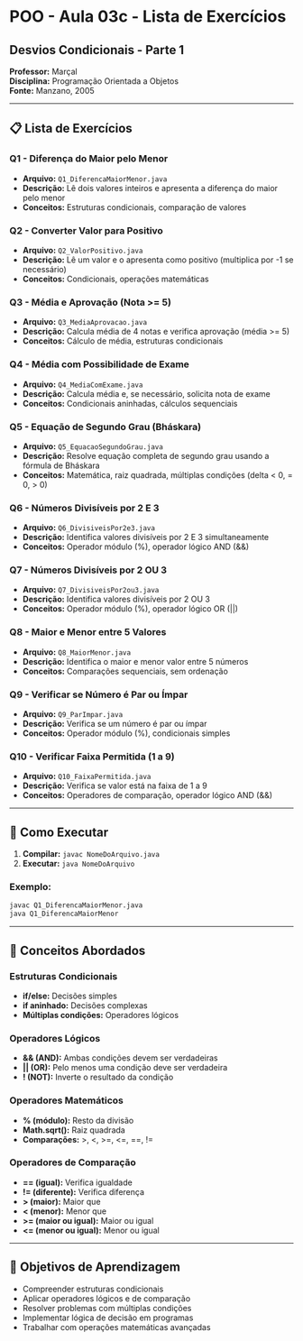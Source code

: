 # POO - Aula 03c - Lista de Exercícios
## Desvios Condicionais - Parte 1

**Professor:** Marçal  
**Disciplina:** Programação Orientada a Objetos  
**Fonte:** Manzano, 2005

---

## 📋 Lista de Exercícios

### Q1 - Diferença do Maior pelo Menor
- **Arquivo:** `Q1_DiferencaMaiorMenor.java`
- **Descrição:** Lê dois valores inteiros e apresenta a diferença do maior pelo menor
- **Conceitos:** Estruturas condicionais, comparação de valores

### Q2 - Converter Valor para Positivo
- **Arquivo:** `Q2_ValorPositivo.java`
- **Descrição:** Lê um valor e o apresenta como positivo (multiplica por -1 se necessário)
- **Conceitos:** Condicionais, operações matemáticas

### Q3 - Média e Aprovação (Nota >= 5)
- **Arquivo:** `Q3_MediaAprovacao.java`
- **Descrição:** Calcula média de 4 notas e verifica aprovação (média >= 5)
- **Conceitos:** Cálculo de média, estruturas condicionais

### Q4 - Média com Possibilidade de Exame
- **Arquivo:** `Q4_MediaComExame.java`
- **Descrição:** Calcula média e, se necessário, solicita nota de exame
- **Conceitos:** Condicionais aninhadas, cálculos sequenciais

### Q5 - Equação de Segundo Grau (Bháskara)
- **Arquivo:** `Q5_EquacaoSegundoGrau.java`
- **Descrição:** Resolve equação completa de segundo grau usando a fórmula de Bháskara
- **Conceitos:** Matemática, raiz quadrada, múltiplas condições (delta < 0, = 0, > 0)

### Q6 - Números Divisíveis por 2 E 3
- **Arquivo:** `Q6_DivisiveisPor2e3.java`
- **Descrição:** Identifica valores divisíveis por 2 E 3 simultaneamente
- **Conceitos:** Operador módulo (%), operador lógico AND (&&)

### Q7 - Números Divisíveis por 2 OU 3
- **Arquivo:** `Q7_DivisiveisPor2ou3.java`
- **Descrição:** Identifica valores divisíveis por 2 OU 3
- **Conceitos:** Operador módulo (%), operador lógico OR (||)

### Q8 - Maior e Menor entre 5 Valores
- **Arquivo:** `Q8_MaiorMenor.java`
- **Descrição:** Identifica o maior e menor valor entre 5 números
- **Conceitos:** Comparações sequenciais, sem ordenação

### Q9 - Verificar se Número é Par ou Ímpar
- **Arquivo:** `Q9_ParImpar.java`
- **Descrição:** Verifica se um número é par ou ímpar
- **Conceitos:** Operador módulo (%), condicionais simples

### Q10 - Verificar Faixa Permitida (1 a 9)
- **Arquivo:** `Q10_FaixaPermitida.java`
- **Descrição:** Verifica se valor está na faixa de 1 a 9
- **Conceitos:** Operadores de comparação, operador lógico AND (&&)

---

## 🚀 Como Executar

1. **Compilar:** `javac NomeDoArquivo.java`
2. **Executar:** `java NomeDoArquivo`

### Exemplo:
```bash
javac Q1_DiferencaMaiorMenor.java
java Q1_DiferencaMaiorMenor
```

---

## 📝 Conceitos Abordados

### Estruturas Condicionais
- **if/else:** Decisões simples
- **if aninhado:** Decisões complexas
- **Múltiplas condições:** Operadores lógicos

### Operadores Lógicos
- **&& (AND):** Ambas condições devem ser verdadeiras
- **|| (OR):** Pelo menos uma condição deve ser verdadeira
- **! (NOT):** Inverte o resultado da condição

### Operadores Matemáticos
- **% (módulo):** Resto da divisão
- **Math.sqrt():** Raiz quadrada
- **Comparações:** >, <, >=, <=, ==, !=

### Operadores de Comparação
- **== (igual):** Verifica igualdade
- **!= (diferente):** Verifica diferença
- **> (maior):** Maior que
- **< (menor):** Menor que
- **>= (maior ou igual):** Maior ou igual
- **<= (menor ou igual):** Menor ou igual

---

## 🎯 Objetivos de Aprendizagem

- Compreender estruturas condicionais
- Aplicar operadores lógicos e de comparação
- Resolver problemas com múltiplas condições
- Implementar lógica de decisão em programas
- Trabalhar com operações matemáticas avançadas
